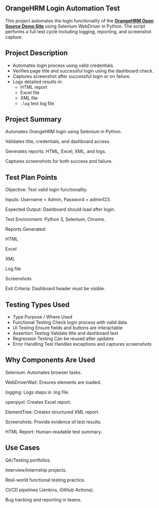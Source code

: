 ## OrangeHRM Login Automation Test 

This project automates the login functionality of the **[OrangeHRM Open Source Demo Site](https://opensource-demo.orangehrmlive.com/)** using Selenium WebDriver in Python. The script performs a full test cycle including logging, reporting, and screenshot capture.
##  Project Description

- Automates login process using valid credentials.
- Verifies page title and successful login using the dashboard check.
- Captures screenshot after successful login or on failure.
- Logs detailed results in:
  -  HTML report
  -  Excel file
  -  XML file
  - `.log` text log file

## Project Summary
Automates OrangeHRM login using Selenium in Python.

Validates title, credentials, and dashboard access.

Generates reports: HTML, Excel, XML, and logs.

Captures screenshots for both success and failure.

 ## Test Plan Points
Objective: Test valid login functionality.

Inputs: Username = Admin, Password = admin123.

Expected Output: Dashboard should load after login.

Test Environment: Python 3, Selenium, Chrome.

Reports Generated:

HTML

Excel

XML

Log file

Screenshots

Exit Criteria: Dashboard header must be visible.

## Testing Types Used
 - Type	Purpose / Where Used
 - Functional Testing	Check login process with valid data
 - UI Testing	Ensure fields and buttons are interactable
 - Assertion Testing	Validate title and dashboard text
 - Regression Testing	Can be reused after updates
 - Error Handling Test	Handles exceptions and captures screenshots

## Why Components Are Used
Selenium: Automates browser tasks.

WebDriverWait: Ensures elements are loaded.

logging: Logs steps in .log file.

openpyxl: Creates Excel report.

ElementTree: Creates structured XML report.

Screenshots: Provide evidence of test results.

HTML Report: Human-readable test summary.

## Use Cases
QA/Testing portfolios.

Interview/Internship projects.

Real-world functional testing practice.

CI/CD pipelines (Jenkins, GitHub Actions).

Bug tracking and reporting in teams.
